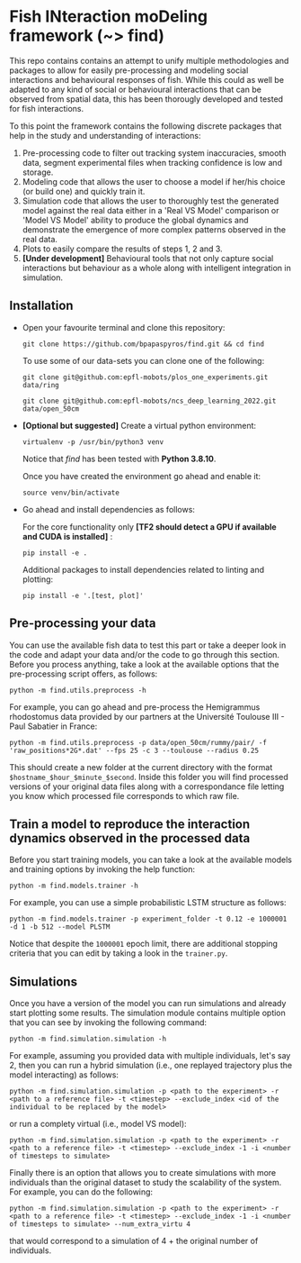 # Fish INteraction moDeling framework (~> find)

This repo contains contains an attempt to unify multiple methodologies and packages to allow for easily pre-processing and modeling social interactions and behavioural responses of fish. While this could as well be adapted to any kind of social or behavioural interactions that can be observed from spatial data, this has been thorougly developed and tested for fish interactions.

To this point the framework contains the following discrete packages that help in the study and understanding of interactions:

1. Pre-processing code to filter out tracking system inaccuracies, smooth data, segment experimental files when tracking confidence is low and storage.
2. Modeling code that allows the user to choose a model if her/his choice (or build one) and quickly train it.
3. Simulation code that allows the user to thoroughly test the generated model against the real data either in a 'Real VS Model' comparison or 'Model VS Model' ability to produce the global dynamics and demonstrate the emergence of more complex patterns observed in the real data.
4. Plots to easily compare the results of steps 1, 2 and 3. 
5. **[Under development]** Behavioural tools that not only capture social interactions but behaviour as a whole along with intelligent integration in simulation. 


## Installation

- Open your favourite terminal and clone this repository:

    ```shell
    git clone https://github.com/bpapaspyros/find.git && cd find
    ```

    To use some of our data-sets you can clone one of the following:

    ```shell
    git clone git@github.com:epfl-mobots/plos_one_experiments.git data/ring
    ```

    ```shell
    git clone git@github.com:epfl-mobots/ncs_deep_learning_2022.git data/open_50cm
    ```

- **[Optional but suggested]** Create a virtual python environment:
    
    ```shell
    virtualenv -p /usr/bin/python3 venv
    ```

    Notice that *find* has been tested with **Python 3.8.10**. 



    Once you have created the environment go ahead and enable it:

    ```shell
    source venv/bin/activate
    ```
- Go ahead and install dependencies as follows: 



    For the core functionality only **[TF2 should detect a GPU if available and CUDA is installed]** : 
    
    ```shell
    pip install -e .
    ```

    Additional packages to install dependencies related to linting and plotting: 
    
    ```shell
    pip install -e '.[test, plot]'
    ```


## Pre-processing your data

You can use the available fish data to test this part or take a deeper look in the code and adapt your data and/or the code to go through this section. Before you process anything, take a look at the available options that the pre-processing script offers, as follows:

```shell
python -m find.utils.preprocess -h
```

For example, you can go ahead and pre-process the Hemigrammus rhodostomus data provided by our partners at the Université Toulouse III - Paul Sabatier in France:

```shell
python -m find.utils.preprocess -p data/open_50cm/rummy/pair/ -f 'raw_positions*2G*.dat' --fps 25 -c 3 --toulouse --radius 0.25
```

This should create a new folder at the current directory with the format `$hostname_$hour_$minute_$second`. Inside this folder you will find processed versions of your original data files along with a correspondance file letting you know which processed file corresponds to which raw file.


## Train a model to reproduce the interaction dynamics observed in the processed data

Before you start training models, you can take a look at the available models and training options by invoking the help function:

```shell
python -m find.models.trainer -h
```

For example, you can use a simple probabilistic LSTM structure as follows:

```shell
python -m find.models.trainer -p experiment_folder -t 0.12 -e 1000001 -d 1 -b 512 --model PLSTM
```

Notice that despite the `1000001` epoch limit, there are additional stopping criteria that you can edit by taking a look in the `trainer.py`.


## Simulations

Once you have a version of the model you can run simulations and already start plotting some results. The simulation module contains multiple option that you can see by invoking the following command:

```shell
python -m find.simulation.simulation -h
```

For example, assuming you provided data with multiple individuals, let's say 2, then you can run a hybrid simulation (i.e., one replayed trajectory plus the model interacting) as follows:

```shell
python -m find.simulation.simulation -p <path to the experiment> -r <path to a reference file> -t <timestep> --exclude_index <id of the individual to be replaced by the model>
```

or run a complety virtual (i.e., model VS model):

```shell
python -m find.simulation.simulation -p <path to the experiment> -r <path to a reference file> -t <timestep> --exclude_index -1 -i <number of timesteps to simulate>
```

Finally there is an option that allows you to create simulations with more individuals than the original dataset to study the scalability of the system. For example, you can do the following:

```shell
python -m find.simulation.simulation -p <path to the experiment> -r <path to a reference file> -t <timestep> --exclude_index -1 -i <number of timesteps to simulate> --num_extra_virtu 4
```

that would correspond to a simulation of 4 + the original number of individuals.
